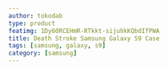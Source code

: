 ```yaml
---
author: tokodab
type: product
featimg: 1Dy60RCEHmR-RTkkt-sijuhkKQbdIfPWA
title: Death Stroke Samsung Galaxy S9 Case
tags: [samsung, galaxy, s9]
category: [samsung]
---
```

